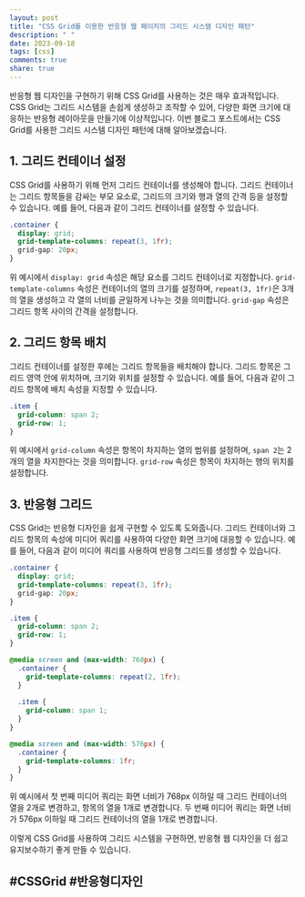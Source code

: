 ```yaml
---
layout: post
title: "CSS Grid를 이용한 반응형 웹 페이지의 그리드 시스템 디자인 패턴"
description: " "
date: 2023-09-18
tags: [css]
comments: true
share: true
---
```


반응형 웹 디자인을 구현하기 위해 CSS Grid를 사용하는 것은 매우 효과적입니다. CSS Grid는 그리드 시스템을 손쉽게 생성하고 조작할 수 있어, 다양한 화면 크기에 대응하는 반응형 레이아웃을 만들기에 이상적입니다. 이번 블로그 포스트에서는 CSS Grid를 사용한 그리드 시스템 디자인 패턴에 대해 알아보겠습니다.

## 1. 그리드 컨테이너 설정

CSS Grid를 사용하기 위해 먼저 그리드 컨테이너를 생성해야 합니다. 그리드 컨테이너는 그리드 항목들을 감싸는 부모 요소로, 그리드의 크기와 행과 열의 간격 등을 설정할 수 있습니다. 예를 들어, 다음과 같이 그리드 컨테이너를 설정할 수 있습니다.

```css
.container {
  display: grid;
  grid-template-columns: repeat(3, 1fr);
  grid-gap: 20px;
}
```

위 예시에서 `display: grid` 속성은 해당 요소를 그리드 컨테이너로 지정합니다. `grid-template-columns` 속성은 컨테이너의 열의 크기를 설정하며, `repeat(3, 1fr)`은 3개의 열을 생성하고 각 열의 너비를 균일하게 나누는 것을 의미합니다. `grid-gap` 속성은 그리드 항목 사이의 간격을 설정합니다.

## 2. 그리드 항목 배치

그리드 컨테이너를 설정한 후에는 그리드 항목들을 배치해야 합니다. 그리드 항목은 그리드 영역 안에 위치하며, 크기와 위치를 설정할 수 있습니다. 예를 들어, 다음과 같이 그리드 항목에 배치 속성을 지정할 수 있습니다.

```css
.item {
  grid-column: span 2;
  grid-row: 1;
}
```

위 예시에서 `grid-column` 속성은 항목이 차지하는 열의 범위를 설정하며, `span 2`는 2개의 열을 차지한다는 것을 의미합니다. `grid-row` 속성은 항목이 차지하는 행의 위치를 설정합니다.

## 3. 반응형 그리드

CSS Grid는 반응형 디자인을 쉽게 구현할 수 있도록 도와줍니다. 그리드 컨테이너와 그리드 항목의 속성에 미디어 쿼리를 사용하여 다양한 화면 크기에 대응할 수 있습니다. 예를 들어, 다음과 같이 미디어 쿼리를 사용하여 반응형 그리드를 생성할 수 있습니다.

```css
.container {
  display: grid;
  grid-template-columns: repeat(3, 1fr);
  grid-gap: 20px;
}

.item {
  grid-column: span 2;
  grid-row: 1;
}

@media screen and (max-width: 768px) {
  .container {
    grid-template-columns: repeat(2, 1fr);
  }
  
  .item {
    grid-column: span 1;
  }
}

@media screen and (max-width: 576px) {
  .container {
    grid-template-columns: 1fr;
  }
}
```

위 예시에서 첫 번째 미디어 쿼리는 화면 너비가 768px 이하일 때 그리드 컨테이너의 열을 2개로 변경하고, 항목의 열을 1개로 변경합니다. 두 번째 미디어 쿼리는 화면 너비가 576px 이하일 때 그리드 컨테이너의 열을 1개로 변경합니다.

이렇게 CSS Grid를 사용하여 그리드 시스템을 구현하면, 반응형 웹 디자인을 더 쉽고 유지보수하기 좋게 만들 수 있습니다.

## #CSSGrid #반응형디자인